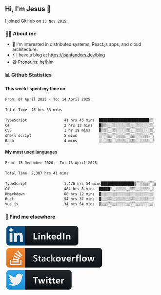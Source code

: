## Hi, I'm Jesus 👋

I joined GitHub on `13 Nov 2015`.

<!-- Talking about you -->

### 👨‍💻 About me

- 👦 I'm interested in distributed systems, React.js apps, and cloud architecture.
- ⚡️ I have a blog at <https://jsantanders.dev/blog>
- 😄 Pronouns: he/him

### 📊 Github Statistics

#### This week I spent my time on

<!--START_SECTION:weekly-->

```txt
From: 07 April 2025 - To: 14 April 2025

Total Time: 45 hrs 35 mins

TypeScript                 41 hrs 45 mins  ███████████████████████░░   91.60 %
C#                         2 hrs 13 mins   █▒░░░░░░░░░░░░░░░░░░░░░░░   04.88 %
CSS                        1 hr 19 mins    ▓░░░░░░░░░░░░░░░░░░░░░░░░   02.92 %
shell script               5 mins          ░░░░░░░░░░░░░░░░░░░░░░░░░   00.18 %
Bash                       4 mins          ░░░░░░░░░░░░░░░░░░░░░░░░░   00.17 %
```

<!--END_SECTION:weekly-->

#### My most used languages

<!--START_SECTION:alltime-->

```txt
From: 15 December 2020 - To: 13 April 2025

Total Time: 2,387 hrs 41 mins

TypeScript                 1,476 hrs 54 mins███████████████▒░░░░░░░░░   61.85 %
C#                         484 hrs 8 mins  █████░░░░░░░░░░░░░░░░░░░░   20.28 %
RMarkdown                  68 hrs 12 mins  ▓░░░░░░░░░░░░░░░░░░░░░░░░   02.86 %
Rust                       54 hrs 37 mins  ▓░░░░░░░░░░░░░░░░░░░░░░░░   02.29 %
Vue.js                     34 hrs 54 mins  ▒░░░░░░░░░░░░░░░░░░░░░░░░   01.46 %
```

<!--END_SECTION:alltime-->

### 📢 Find me elsewhere

<p>
  <a target="_blank" href="https://linkedin.com/in/jsantanders">
    <img src="https://github.com/jsantanders/jsantanders/blob/master/img/linkedin.svg" alt="LinkedIn" style="vertical-align:top; margin:4px">
  </a>
  
  <a target="_blank" href="https://stackoverflow.com/users/7318331/jesus-santander">
    <img src="https://github.com/jsantanders/jsantanders/blob/master/img/stackoverflow.svg" alt="StackOverflow" style="vertical-align:top; margin:4px">
  </a>
  
  <a target="_blank" href="http://twitter.com/jsantanders">
    <img src="https://github.com/jsantanders/jsantanders/blob/master/img/twitter.svg" alt="Twitter" style="vertical-align:top; margin:4px">
  </a>
</p>
